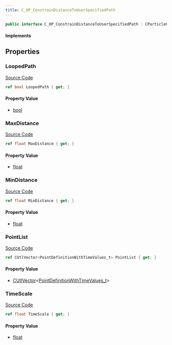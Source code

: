 ```yaml
---
title: C_OP_ConstrainDistanceToUserSpecifiedPath
---
```


```csharp
public interface C_OP_ConstrainDistanceToUserSpecifiedPath : CParticleFunctionConstraint, CParticleFunction, ISchemaClass<CParticleFunction>, ISchemaClass<CParticleFunctionConstraint>, ISchemaClass<C_OP_ConstrainDistanceToUserSpecifiedPath>, ISchemaField, ISchemaClass, INativeHandle
```

#### Implements

## Properties

### LoopedPath

[Source Code](https://github.com/swiftly-solution/swiftlys2/blob/main/managed/src/SwiftlyS2.Generated/Schemas/Interfaces/C_OP_ConstrainDistanceToUserSpecifiedPath.cs#L23)

```csharp
ref bool LoopedPath { get; }
```

#### Property Value

- [bool](https://learn.microsoft.com/dotnet/api/system.boolean)

### MaxDistance

[Source Code](https://github.com/swiftly-solution/swiftlys2/blob/main/managed/src/SwiftlyS2.Generated/Schemas/Interfaces/C_OP_ConstrainDistanceToUserSpecifiedPath.cs#L19)

```csharp
ref float MaxDistance { get; }
```

#### Property Value

- [float](https://learn.microsoft.com/dotnet/api/system.single)

### MinDistance

[Source Code](https://github.com/swiftly-solution/swiftlys2/blob/main/managed/src/SwiftlyS2.Generated/Schemas/Interfaces/C_OP_ConstrainDistanceToUserSpecifiedPath.cs#L17)

```csharp
ref float MinDistance { get; }
```

#### Property Value

- [float](https://learn.microsoft.com/dotnet/api/system.single)

### PointList

[Source Code](https://github.com/swiftly-solution/swiftlys2/blob/main/managed/src/SwiftlyS2.Generated/Schemas/Interfaces/C_OP_ConstrainDistanceToUserSpecifiedPath.cs#L25)

```csharp
ref CUtlVector<PointDefinitionWithTimeValues_t> PointList { get; }
```

#### Property Value

- [CUtlVector](/docs/api/-1)<[PointDefinitionWithTimeValues_t](/docs/api/shared/schemadefinitions/pointdefinitionwithtimevalues_t)>

### TimeScale

[Source Code](https://github.com/swiftly-solution/swiftlys2/blob/main/managed/src/SwiftlyS2.Generated/Schemas/Interfaces/C_OP_ConstrainDistanceToUserSpecifiedPath.cs#L21)

```csharp
ref float TimeScale { get; }
```

#### Property Value

- [float](https://learn.microsoft.com/dotnet/api/system.single)

